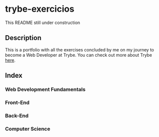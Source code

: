 
# trybe-exercicios

This README still under construction

## Description

This is a portfolio with all the exercises concluded by me on my journey to become a Web Developer at Trybe. You can check out more about Trybe [here](https://betrybe.com).

## Index

### Web Development Fundamentals

### Front-End

### Back-End

### Computer Science